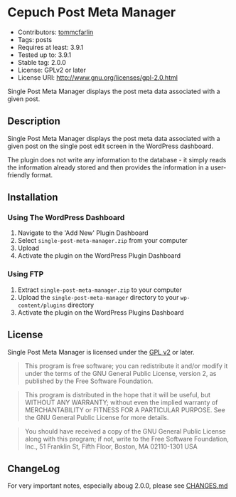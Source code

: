 # Cepuch Post Meta Manager

* Contributors: [tommcfarlin](http://tommcfarlin.com/)
* Tags: posts
* Requires at least: 3.9.1
* Tested up to: 3.9.1
* Stable tag: 2.0.0
* License: GPLv2 or later
* License URI: http://www.gnu.org/licenses/gpl-2.0.html

Single Post Meta Manager displays the post meta data associated with a given post.

## Description

Single Post Meta Manager displays the post meta data associated with a given post on the single post edit screen in the WordPress dashboard.

The plugin does not write any information to the database - it simply reads the information already stored and then provides the information in a user-friendly format.

## Installation

### Using The WordPress Dashboard

1. Navigate to the 'Add New' Plugin Dashboard
2. Select `single-post-meta-manager.zip` from your computer
3. Upload
4. Activate the plugin on the WordPress Plugin Dashboard

### Using FTP

1. Extract `single-post-meta-manager.zip` to your computer
2. Upload the `single-post-meta-manager` directory to your `wp-content/plugins` directory
3. Activate the plugin on the WordPress Plugins Dashboard

## License

Single Post Meta Manager is licensed under the [GPL v2](LICENSE.txt) or later.

> This program is free software; you can redistribute it and/or modify
it under the terms of the GNU General Public License, version 2, as
published by the Free Software Foundation.

> This program is distributed in the hope that it will be useful,
but WITHOUT ANY WARRANTY; without even the implied warranty of
MERCHANTABILITY or FITNESS FOR A PARTICULAR PURPOSE.  See the
GNU General Public License for more details.

> You should have received a copy of the GNU General Public License
along with this program; if not, write to the Free Software
Foundation, Inc., 51 Franklin St, Fifth Floor, Boston, MA  02110-1301  USA

## ChangeLog

For very important notes, especially aboug 2.0.0, please see [CHANGES.md](CHANGES.md)